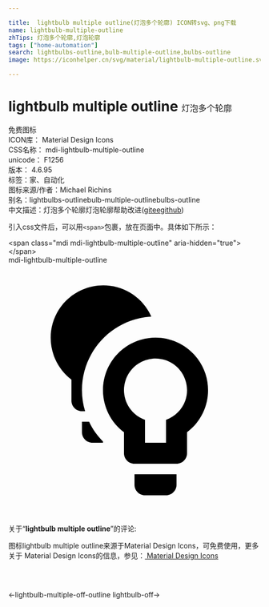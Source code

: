```yaml
---

title:  lightbulb multiple outline(灯泡多个轮廓) ICON转svg、png下载
name: lightbulb-multiple-outline
zhTips: 灯泡多个轮廓,灯泡轮廓
tags: ["home-automation"]
search: lightbulbs-outline,bulb-multiple-outline,bulbs-outline
image: https://iconhelper.cn/svg/material/lightbulb-multiple-outline.svg

---
```


# lightbulb multiple outline  <small style="font-size: 60%;font-weight: 100">灯泡多个轮廓</small>


<div class="detail-page">
<p>
<span><span class="badge-success badge">免费图标</span> </span>
<br/>
<span>
ICON库：
<span class="badge-secondary badge">Material Design Icons</span> 
</span>
<br/>
<span>
CSS名称：
<span class="badge-secondary badge">mdi-lightbulb-multiple-outline</span> 
</span>
<br/>
<span>
unicode：
<span class="badge-secondary badge">F1256</span> 
<copy-btn content='F1256' btn-title=""></copy-btn>
<copy-btn :content='String.fromCodePoint(parseInt("F1256", 16))' btn-title="复制U"></copy-btn>
</span>
<br/>
<span>
版本：
<span class="badge-secondary badge">4.6.95</span> 
</span><br/><span>标签：<span class="badge-light badge"><router-link to="/tags/home-automation.html">家、自动化</router-link></span></span>
<br/>
<span>图标来源/作者：<span class="badge-light badge">Michael Richins</span></span> 
<br/>
<span>别名：<span class="badge-light badge">lightbulbs-outline</span><span class="badge-light badge">bulb-multiple-outline</span><span class="badge-light badge">bulbs-outline</span></span><br/><span class="zh-detail">中文描述：<span class="badge-primary badge">灯泡多个轮廓</span><span class="badge-primary badge">灯泡轮廓</span><span class="help-link"><span>帮助改进</span>(<a href="https://gitee.com/liuwave/icon-helper/edit/master/json/material/lightbulb-multiple-outline.json" target="_blank" rel="noopener noreferrer">gitee</a><a href="https://github.com/liuwave/icon-helper/edit/master/json/material/lightbulb-multiple-outline.json" target="_blank" rel="noopener noreferrer">github</a></span>)</span><br/>
</p>
</div>
<div class="alert alert-dark">
  <i class="mdi mdi-lightbulb-multiple-outline mdi-48px"></i>
  <i class="mdi mdi-lightbulb-multiple-outline mdi-36px"></i>
  <i class="mdi mdi-lightbulb-multiple-outline mdi-24px"></i>
  <i class="mdi mdi-lightbulb-multiple-outline mdi-18px"></i>
</div>
<div>
  <p>引入css文件后，可以用<code>&lt;span&gt;</code>包裹，放在页面中。具体如下所示：    
  </p>
  <div class="alert alert-primary" style="font-size: 14px">
    &lt;span class="mdi mdi-lightbulb-multiple-outline" aria-hidden="true"&gt;&lt;/span&gt;
    <copy-btn content='<span class="mdi mdi-lightbulb-multiple-outline" aria-hidden="true"></span>'></copy-btn>
  </div>
  <div class="alert alert-secondary">
    <i class="mdi mdi-lightbulb-multiple-outline"
    style="font-size: 24px"
    aria-hidden="true"></i> mdi-lightbulb-multiple-outline
    <copy-btn content="mdi-lightbulb-multiple-outline" btn-title="复制图标名称"></copy-btn>
  </div>
</div>
<div id="svg" class="svg-wrap">
<svg xmlns="http://www.w3.org/2000/svg" viewBox="0 0 24 24"><path d="M12 21C12 21.55 12.45 22 13 22H15C15.55 22 16 21.55 16 21V20H12M14 7C11.24 7 9 9.24 9 12C9 13.57 9.74 15.06 11 16V18C11 18.55 11.45 19 12 19H16C16.55 19 17 18.55 17 18V16C19.21 14.34 19.66 11.21 18 9C17.06 7.74 15.57 7 14 7M15 14.82V17H13V14.82C11.44 14.27 10.62 12.55 11.17 11C11.72 9.43 13.44 8.61 15 9.16C16.56 9.72 17.38 11.43 16.83 13C16.53 13.85 15.85 14.5 15 14.82M7.68 15H7V16C7 16.55 7.45 17 8 17H9V16.88C8.46 16.33 8 15.7 7.68 15M13.6 5C12.5 2.47 9.53 1.33 7 2.45S3.34 6.5 4.45 9.04C4.79 9.81 5.33 10.5 6 11V13C6 13.55 6.45 14 7 14H7.3C7.1 13.35 7 12.68 7 12C7 8.29 9.89 5.21 13.6 5Z" /></svg>
</div>
<detail full-name='mdi-lightbulb-multiple-outline'></detail>
<div class="icon-detail__container">
<p>关于“<b>lightbulb multiple outline</b>”的评论:</p>
</div>
<Vssue title="关于“lightbulb multiple outline”的评论" />    
<div><p>图标lightbulb multiple outline来源于Material Design Icons，可免费使用，更多关于 Material Design Icons的信息，参见：<a target="_blank" href="https://iconhelper.cn/material.html"> Material Design Icons</a>
</p></div>

<div style="padding:2rem 0 " class="page-nav"><p class="inner"><span class="prev">←<router-link to="/icon/lightbulb-multiple-off-outline.html">lightbulb-multiple-off-outline</router-link></span> <span class="next"><router-link to="/icon/lightbulb-off.html">lightbulb-off</router-link>→</span></p></div>

